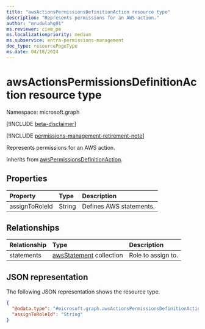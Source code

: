 ```yaml
---
title: "awsActionsPermissionsDefinitionAction resource type"
description: "Represents permissions for an AWS action."
author: "mrudulahg01"
ms.reviewer: ciem_pm
ms.localizationpriority: medium
ms.subservice: entra-permissions-management
doc_type: resourcePageType
ms.date: 04/18/2024
---
```


# awsActionsPermissionsDefinitionAction resource type

Namespace: microsoft.graph

[!INCLUDE [beta-disclaimer](../../includes/beta-disclaimer.md)]

[!INCLUDE [permissions-management-retirement-note](../../includes/permissions-management-retirement-note.md)]

Represents permissions for an AWS action.

Inherits from [awsPermissionsDefinitionAction](../resources/awspermissionsdefinitionaction.md).

## Properties
|Property|Type|Description|
|:---|:---|:---|
|assignToRoleId|String|Defines AWS statements.|

## Relationships
|Relationship|Type|Description|
|:---|:---|:---|
|statements|[awsStatement](../resources/awsstatement.md) collection|Role to assign to.|

## JSON representation
The following JSON representation shows the resource type.
<!-- {
  "blockType": "resource",
  "@odata.type": "microsoft.graph.awsActionsPermissionsDefinitionAction"
}
-->
``` json
{
  "@odata.type": "#microsoft.graph.awsActionsPermissionsDefinitionAction",
  "assignToRoleId": "String"
}
```


